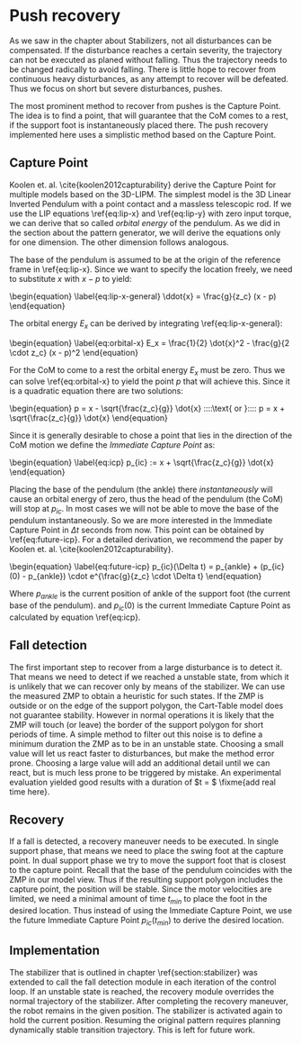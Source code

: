 # Push recovery

As we saw in the chapter about Stabilizers, not all disturbances can be compensated.
If the disturbance reaches a certain severity, the trajectory can not be executed as planed without falling.
Thus the trajectory needs to be changed radically to avoid falling.
There is little hope to recover from continuous heavy disturbances, as any attempt to recover
will be defeated. Thus we focus on short but severe disturbances, pushes.

The most prominent method to recover from pushes is the Capture Point. The idea is to find
a point, that will guarantee that the CoM comes to a rest, if the support foot is instantaneously placed there.
The push recovery implemented here uses a simplistic method based on the Capture Point.

## Capture Point

Koolen et. al. \cite{koolen2012capturability} derive the Capture Point for multiple models based on the 3D-LIPM.
The simplest model is the 3D Linear Inverted Pendulum with a point contact and a massless
telescopic rod.
If we use the LIP equations \ref{eq:lip-x} and \ref{eq:lip-y} with zero input torque,
we can derive that so called *orbital energy* of the pendulum.
As we did in the section about the pattern generator, we will derive the equations
only for one dimension. The other dimension follows analogous.

The base of the pendulum is assumed to be at the origin of the reference
frame in \ref{eq:lip-x}. Since we want to specify the location freely,
we need to substitute $x$ with $x - p$ to yield:

\begin{equation} \label{eq:lip-x-general}
\ddot{x} = \frac{g}{z_c} (x - p)
\end{equation}

The orbital energy $E_x$ can be derived by integrating \ref{eq:lip-x-general}:

\begin{equation} \label{eq:orbital-x}
E_x = \frac{1}{2} \dot{x}^2 - \frac{g}{2 \cdot z_c} (x - p)^2
\end{equation}

For the CoM to come to a rest the orbital energy $E_x$ must be zero.
Thus we can solve \ref{eq:orbital-x} to yield the point $p$ that will achieve this.
Since it is a quadratic equation there are two solutions:

\begin{equation}
p = x - \sqrt{\frac{z_c}{g}} \dot{x} \:\:\:\:\text{ or }\:\:\:\: p = x + \sqrt{\frac{z_c}{g}} \dot{x}
\end{equation}

Since it is generally desirable to chose a point that lies in the direction of the CoM motion
we define the *Immediate Capture Point* as:

\begin{equation} \label{eq:icp}
p_{ic} := x + \sqrt{\frac{z_c}{g}} \dot{x}
\end{equation}

Placing the base of the pendulum (the ankle) there *instantaneously* will cause
an orbital energy of zero, thus the head of the pendulum (the CoM) will stop at $p_{ic}$.
In most cases we will not be able to move the base of the pendulum instantaneously.
So we are more interested in the Immediate Capture Point in $\Delta t$ seconds from now.
This point can be obtained by \ref{eq:future-icp}.
For a detailed derivation, we recommend the paper by Koolen et. al. \cite{koolen2012capturability}.

\begin{equation} \label{eq:future-icp}
p_{ic}(\Delta t) = p_{ankle} + (p_{ic}(0) - p_{ankle}) \cdot e^{\frac{g}{z_c} \cdot \Delta t}
\end{equation}

Where $p_{ankle}$ is the current position of ankle of the support foot (the current base of the pendulum).
and $p_{ic}(0)$ is the current Immediate Capture Point as calculated by equation \ref{eq:icp}.

## Fall detection

The first important step to recover from a large disturbance is to detect it.
That means we need to detect if we reached a unstable state, from which it is unlikely that we can
recover only by means of the stabilizer.
We can use the measured ZMP to obtain a heuristic for such states. If the ZMP is
outside or on the edge of the support polygon, the Cart-Table model does not guarantee stability.
However in normal operations it is likely that the ZMP will touch (or leave) the border of the support polygon
for short periods of time. A simple method to filter out this noise is to define a minimum duration the ZMP
as to be in an unstable state.
Choosing a small value will let us react faster to disturbances, but make the method error prone.
Choosing a large value will add an additional detail until we can react, but is much less prone to be triggered by
mistake. An experimental evaluation yielded good results with a duration of $t = $ \fixme{add real time here}.

## Recovery

If a fall is detected, a recovery maneuver needs to be executed.
In single support phase, that means we need to place the swing foot at the capture point.
In dual support phase we try to move the support foot that is closest to the capture point.
Recall that the base of the pendulum coincides with the ZMP in our model view.
Thus if the resulting support polygon includes the capture point, the position will be stable.
Since the motor velocities are limited, we need a minimal amount of time $t_{min}$ to place
the foot in the desired location.
Thus instead of using the Immediate Capture Point, we use the future Immediate Capture Point $p_{ic}(t_{min})$
to derive the desired location.

## Implementation

The stabilizer that is outlined in chapter \ref{section:stabilizer} was
extended to call the fall detection module in each iteration of the control loop.
If an unstable state is reached, the recovery module overrides the normal trajectory
of the stabilizer. After completing the recovery maneuver, the robot remains
in the given position. The stabilizer is activated again to hold the current position.
Resuming the original pattern requires planning dynamically stable transition trajectory.
This is left for future work.

